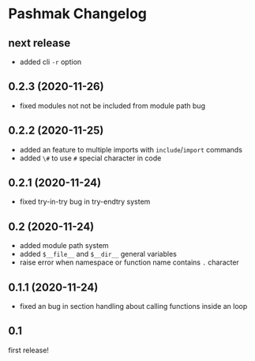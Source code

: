 # Pashmak Changelog

## next release

- added cli `-r` option

## 0.2.3 (2020-11-26)

- fixed modules not not be included from module path bug

## 0.2.2 (2020-11-25)

- added an feature to multiple imports with `include`/`import` commands
- added `\#` to use `#` special character in code

## 0.2.1 (2020-11-24)

- fixed try-in-try bug in try-endtry system

## 0.2 (2020-11-24)

- added module path system
- added `$__file__` and `$__dir__` general variables
- raise error when namespace or function name contains `.` character

## 0.1.1 (2020-11-24)

- fixed an bug in section handling about calling functions inside an loop

## 0.1
first release!
